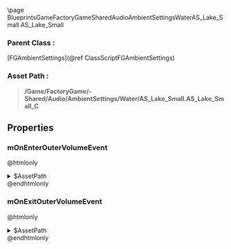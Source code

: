 \page BlueprintsGameFactoryGameSharedAudioAmbientSettingsWaterAS_Lake_Small AS_Lake_Small
### Parent Class :
[FGAmbientSettings](@ref ClassScriptFGAmbientSettings)
### Asset Path :
<b><blockquote>/Game/FactoryGame/-Shared/Audio/AmbientSettings/Water/AS_Lake_Small.AS_Lake_Small_C</blockquote></b>
## Properties

### mOnEnterOuterVolumeEvent
@htmlonly
<details>
 <summary>$AssetPath</summary>
<b><a href="_blueprints_game_factory_game_world_environment_audio_ambient_zones__shared_lakes_play__w__water__lake__distant__pouring.html"><blockquote>Play_W_Water_Lake_Distant_Pouring</blockquote></a></b>
</details>
@endhtmlonly

### mOnExitOuterVolumeEvent
@htmlonly
<details>
 <summary>$AssetPath</summary>
<b><a href="_blueprints_game_factory_game_world_environment_audio_ambient_zones__shared_lakes_stop__w__water__lake__distant__pouring.html"><blockquote>Stop_W_Water_Lake_Distant_Pouring</blockquote></a></b>
</details>
@endhtmlonly

